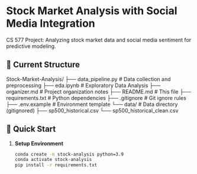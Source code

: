 # Stock Market Analysis with Social Media Integration

CS 577 Project: Analyzing stock market data and social media sentiment for predictive modeling.

## 📁 Current Structure
Stock-Market-Analysis/
├── data_pipeline.py # Data collection and preprocessing
├── eda.ipynb # Exploratory Data Analysis
├── organizer.md # Project organization notes
├── README.md # This file
├── requirements.txt # Python dependencies
├── .gitignore # Git ignore rules
├── .env.example # Environment template
└── data/ # Data directory (gitignored)
├── sp500_historical.csv
└── sp500_historical_clean.csv


## 🚀 Quick Start

1. **Setup Environment**
   ```bash
   conda create -n stock-analysis python=3.9
   conda activate stock-analysis
   pip install -r requirements.txt